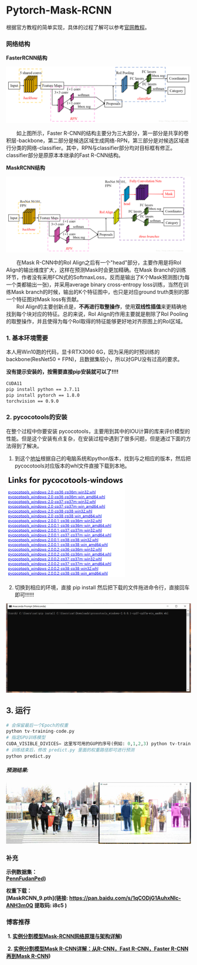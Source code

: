 # Pytorch-Mask-RCNN
根据官方教程的简单实现，具体的过程了解可以参考[官网教程](https://pytorch.org/tutorials/intermediate/torchvision_tutorial.html)。

### 网络结构

**FasterRCNN结构**

<img src="./src/FasterRCNN.png" alt="图片alt" title="图片title" style="zoom:70%;" />

​&emsp;&emsp;如上图所示，Faster R-CNN的结构主要分为三大部分，第一部分是共享的卷积层-backbone，第二部分是候选区域生成网络-RPN，第三部分是对候选区域进行分类的网络-classifier。其中，RPN与classifier部分均对目标框有修正。classifier部分是原原本本继承的Fast R-CNN结构。

**MaskRCNN结构**

<img src="./src/MaskRCNN.png" alt="图片alt" title="图片title" style="zoom:70%;" />

​&emsp;&emsp;在Mask R-CNN中的RoI Align之后有一个"head"部分，主要作用是将RoI Align的输出维度扩大，这样在预测Mask时会更加精确。在Mask Branch的训练环节，作者没有采用FCN式的SoftmaxLoss，反而是输出了K个Mask预测图(为每一个类都输出一张)，并采用average binary cross-entropy loss训练，当然在训练Mask branch的时候，输出的K个特征图中，也只是对应ground truth类别的那一个特征图对Mask loss有贡献。  
​&emsp;&emsp;RoI Align的主要创新点是，**不再进行取整操作**，使用**双线性插值**来更精确地找到每个块对应的特征。总的来说，RoI Align的作用主要就是剔除了RoI Pooling的取整操作，并且使得为每个RoI取得的特征能够更好地对齐原图上的RoI区域。  



### 1. 基本环境需要

本人用Win10跑的代码，显卡RTX3060 6G，因为采用的时预训练的backbone(ResNet50 + FPN)，且数据集较小，所以对GPU没有过高的要求。

**没有提示安装的，按需要直接pip安装就可以了!!!!**

```
CUDA11
pip install python == 3.7.11
pip install pytorch == 1.8.0
torchvision == 0.9.0
```

### 2. pycocotools的安装

在整个过程中你要安装 pycocotools，主要用到其中的IOU计算的库来评价模型的性能。但是这个安装有点复杂，在安装过程中遇到了很多问题，但是通过下面的方法得到了解决。
1. 到这个[地址](https://pypi.tuna.tsinghua.edu.cn/simple/pycocotools-windows/)根据自己的电脑系统和python版本，找到与之相应的版本，然后把pycocotools对应版本的whl文件直接下载到本地。
<img src="./src/windows.png" alt="图片alt" title="图片title" style="zoom:50%;" >



2. 切换到相应的环境，直接 pip install 然后把下载的文件拖进命令行，直接回车即可!!!!!!
<img src="./src/pycocotools.png" alt="图片alt" title="图片title" style="zoom:50%;" />


## 3. 运行

```python
# 会保留最后一个Epoch的权重
python tv-training-code.py
# 指定GPU训练模型 
CUDA_VISIBLE_DIVICES= 这里写可用的GUP的序号(例如: 0,1,2,3) python tv-training-code.py
# 训练结束后，修改 predict.py 里面的权重路径即可进行预测
python predict.py
```

##### 预测结果:

<img src="./src/result.png" alt="图片alt" title="图片title" style="zoom:50%;" >



### 补充

**示例数据集：**  
**[PennFudanPed](https://www.cis.upenn.edu/~jshi/ped_html/))**

**权重下载：**  
**[MaskRCNN_9.pth](链接: https://pan.baidu.com/s/1qCODjG1AuhxNlc-ANH3m0Q 提取码: i8c5 )**

### 博客推荐

​		**1.     [实例分割模型Mask-RCNN网络原理与架构详解](https://blog.csdn.net/qq_27825451/article/details/89677068))**

​		**2.     [实例分割模型Mask R-CNN详解：从R-CNN，Fast R-CNN，Faster R-CNN再到Mask R-CNN](https://blog.csdn.net/jiongnima/article/details/79094159))**

